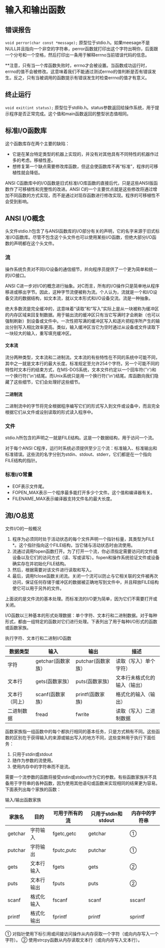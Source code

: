 # 输入和输出函数

## 错误报告
`void perror(char const *message);`
原型位于stdio.h。如果meesage不是NULL并且指向一个非空的字符串，perror函数就打印出这个字符出啊你，后面跟一个分号和一个空格，然后打印出一条用于解释errno当前错误代码的信息。

**注意，只有当一个库函数失败时，errno才会被设置。当函数成功运行时，errno的值不会被修改。这意味着我们不能通过测试errno的值判断是否有错误发生。反之，只有当被调用的函数提示有错误发生时检查errno的值才有意义。

## 终止运行
`void exit(int status);`
原型位于stdlib.h。status参数返回给操作系统，用于提示程序是否正常完成。这个值和main函数返回的整型状态值相同。

## 标准I/O函数库
这个函数库存在两个主要的缺陷：
* 它是在某台特定类型的机器上实现的，并没有对其他具有不同特性的机器作过多的考虑。移植性差。
* 想修复第一个缺点需要修改库函数，但这会使函数库不再“标准”，程序的可移植性就会降低。

ANSI C函数库中的I/O函数是旧式标准I/O库函数的直接后代，只是这些ANSI版函数作了可移植性和完整性的改进。ANSI C的一个主要优点就是这些修改将通过增加不同函数的方式实现，而不是通过对现存函数进行修改实现。程序的可移植性不会受到影响。

## ANSI I/O概念
头文件stdio.h包含了与ANSI函数库的I/O部分有关的声明，它的名字来源于旧式标准I/O函数库。尽管不包含这个头文件也可以使用某些I/O函数，但绝大部分I/O函数的声明都在这个头文件。

### 流
操作系统负责对不同I/O设备的通信细节，并向程序员提供了一个更为简单和统一的I/O接口。

ANSI C进一步对I/O的概念进行抽象。对C而言，所有的I/O操作只是简单地从程序移进或移出字节。因此，这种字节流便被称为流。个人认为，流就是一个和I/O设备交流的数据结构，如文本流，就以文本形式和I/O设备交流。流是一种抽象。

绝大多数流是完全缓冲的，这意味着“读取”和“写入”实际上是从一块被称为缓冲区的内存区域来回复制数据。用于输出流的缓冲区只有当它写满时才会刷新（也可以强制刷新）到设备或文件中。一次性把写满的缓冲区写入和逐片把程序所产生的输出分别写入相比效率更高。类似，输入缓冲区当它为空时通过从设备或文件读取下一块较大的输入，重写填充缓冲区。

#### 文本流
流分两种类型，文本流和二进制流。文本流的有些特性在不同的系统中可能不同，其中之一就是文本行的最大长度。标准规定至允许254个字符。另一个可能不同的特性时文本行的结束方式，在MS-DOS系统，文本文件约定以一个回车符(''r')和一个换行符('\n')结尾。而Unix系统只是用一个换行符('\n')结尾。库函数向我们隐藏了这些细节，它们会处理好这些细节。

#### 二进制流
二进制流中的字节将完全根据程序编写它们的形式写入到文件或设备中，而且完全根据它们从文件或设别读取的形式读入程序中。

### 文件
stdio.h所包含的声明之一就是FILE结构。这是一个数据结构，用于访问一个流。

对于每个ANSI C程序，运行时系统必须提供至少三个流：标准输入、标准输出和标准错误。这些流的名字分别为stdin、stdout、stderr，它们都是在一个指向FILE结构的指针。

### 标准I/O常量
* EOF表示文件尾。
* FOPEN_MAX表示一个程序最多能打开多少个文件。这个值和编译器有关。
* FILENAME_MAX表示编译器支持文件名的最大长度。

## 流I/O总览
文件I/O的一般概况
1. 程序为必须同时处于活动状态的每个文件声明一个指针标量，其类型为FILE *。这个指针指向这个FILE结构，当它储与活动状态时由流使用。
2. 流通过调用fopen函数打开。为了打开一个流，你必须指定需要访问的文件或设备以及它们的访问方式（读、写或读写）。fopen和操作系统验证文件或设备确实存在并初始化FILE结构。
3. 然后，根据需要对该文件进行读取和写入。
4. 最后，调用fclose函数关闭流。关闭一个流可以防止与它相关联的文件被再次访问，保证任何存储于缓冲区的数据被正确地写到文件中，并且释放FILE结构使它可以用于另外的文件。

上面说的是文件流的基本处理。而标准流的I/O更为简单，因为它们不需要打开或关闭。

I/O函数以三种基本的形式处理数据：单个字符、文本行和二进制数据。对于每种形式，都由一组特定的函数对它们进行处理。下表列出了用于每种I/O形式的函数或函数家族。

执行字符、文本行和二进制I/O函数

|   数据类型    |       输入        |       输出        |            描述            |
| ------------- | ----------------- | ----------------- | ------------------------- |
| 字符          | getchar(函数家族） | putchar(函数家族） | 读取（写入）单个字符）      |
| 文本行        | gets(函数家族）    | puts(函数家族)     | 文本行未格式化的输入（输出） |
| 文本行（同上） | scanf(函数家族）   | printf(函数家族)   | 格式化的输入（输出）        |
| 二进制数据     | fread             | fwrite            | 读取（写入）二进制数据      |

函数家族指一组函数中的每个都执行相同的基本任务，只是方式稍有不同。这些函数的区别在于获得输入的来源或输出写入的地方不同，这些变种用于执行下面任务：
1. 只用于stdin或stdout
2. 随作为参数的流使用。
3. 使用内存中的字符串而不是流。

需要一个流参数的函数将接受stdin或stdout作为它的参数。有些函数家族并不具备用于字符串的各种函数，因为使用其他语句或函数来实现相同的结果更为容易。下面表列出每个家族的函数：

输入/输出函数家族

|  家族名  |   目的    | 可用于所有的流 | 只用于stdin和stdout | 内存中的字符串 |
| ------- | --------- | ------------- | ------------------ | ------------- |
| getchar | 字符输入   | fgetc,getc    | getchar            | ①             |
| putchar | 字符输出   | fputc,putc    | putchar            | ①             |
| gets    | 文本行输入 | fgets         | gets               | ②             |
| puts    | 文本行输出 | fputs         | puts               | ②             |
| scanf   | 格式化输入 | fscanf        | scanf              | sscanf        |
| printf  | 格式化输出 | fprintf       | printf             | sprintf       |

① 对指针使用下标引用或间接访问操作从内存获取一个字符（或向内存写入一个字符）。
② 使用strcpy函数从内存读取文本行（或向内存写入文本行）。

